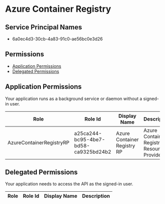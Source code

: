 # Azure Container Registry
## Service Principal Names
- 6a0ec4d3-30cb-4a83-91c0-ae56bc0e3d26

 ## Permissions
- [Application Permissions](#application-permissions)
- [Delegated Permissions](#delegated-permissions)

## Application Permissions
Your application runs as a background service or daemon without a signed-in user.

| Role | Role Id | Display Name | Description |
|---|---|---|---|
| AzureContainerRegistryRP | a25ca244-bc95-4be7-bd58-ca9325bd24b2 | Azure Container Registry RP | Azure Container Registry Resource Provider |

## Delegated Permissions
Your application needs to access the API as the signed-in user. 

| Role | Role Id | Display Name | Description |
|---|---|---|---|

